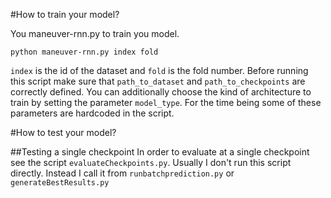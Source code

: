 #How to train your model?

You maneuver-rnn.py to train you model. 

```
python maneuver-rnn.py index fold
```

```index``` is the id of the dataset and ```fold``` is the fold number. Before running this script make sure that ```path_to_dataset``` and ```path_to_checkpoints``` are correctly defined. You can additionally choose the kind of architecture to train by setting the parameter ```model_type```. For the time being some of these parameters are hardcoded in the script.

#How to test your model?

##Testing a single checkpoint
In order to evaluate at a single checkpoint see the script ```evaluateCheckpoints.py```. Usually I don't run this script directly. Instead I call it from ```runbatchprediction.py``` or ```generateBestResults.py```
